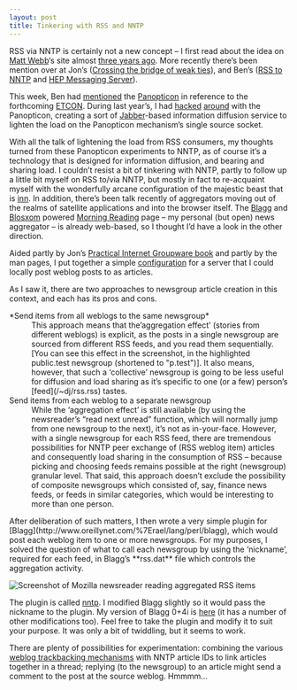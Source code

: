 ```yaml
---
layout: post
title: Tinkering with RSS and NNTP
---
```



RSS via NNTP is certainly not a new concept – I first read about the idea on [Matt Webb](http://interconnected.org/home)‘s site almost [three years ago](http://interconnected.org/notes/syndication.html). More recently there’s been mention over at Jon’s ([Crossing the bridge of weak ties](http://weblog.infoworld.com/udell/2003/01/10.html)), and Ben’s ([RSS to NNTP](http://www.benhammersley.com/archives/003441.html#003441) and [HEP Messaging Server](http://www.benhammersley.com/archives/003081.html#003081)).

This week, Ben had [mentioned](http://www.benhammersley.com/archives/003935.html#003935) the [Panopticon](http://actuallyworks.com/panopticon/) in reference to the forthcoming [ETCON](http://conferences.oreilly.com/etcon). During last year’s, I had [hacked](/2002/05/15/the-panopticon/) [around](/2002/05/15/jabber-browsing-the-panopticon-data/) with the Panopticon, creating a sort of [Jabber](http://www.jabber.org/)-based information diffusion service to lighten the load on the Panopticon mechanism’s single source socket.

With all the talk of lightening the load from RSS consumers, my thoughts turned from these Panopticon experiments to NNTP, as of course it’s a technology that is designed for information diffusion, and bearing and sharing load. I couldn’t resist a bit of tinkering with NNTP, partly to follow up a little bit myself on RSS to/via NNTP, but mostly in fact to re-acquaint myself with the wonderfully arcane configuration of the majestic beast that is [inn](http://www.isc.org/products/INN/). In addition, there’s been talk recently of aggregators moving out of the realms of satellite applications and into the browser itself. The [Blagg](http://www.oreillynet.com/%7Erael/lang/perl/blagg) and [Blosxom](http://www.raelity.org/apps/blosxom) powered [Morning Reading](/cgi-bin/blosxom/djnews) page – my personal (but open) news aggregator – is already web-based, so I thought I’d have a look in the other direction.

Aided partly by Jon’s [Practical Internet Groupware book](http://allconsuming.net/item.cgi?isbn=1565925378) and partly by the man pages, I put together a simple [configuration](/space/InnConfig) for a server that I could locally post weblog posts to as articles.

As I saw it, there are two approaches to newsgroup article creation in this context, and each has its pros and cons.

<dl><dt>*Send items from all weblogs to the same newsgroup*</dt><dd>This approach means that the’aggregation effect’ (stories from different weblogs) is explicit, as the posts in a single newsgroup are sourced from different RSS feeds, and you read them sequentially. [You can see this effect in the screenshot, in the highlighted public.test newsgroup (shortened to "p.test")]. It also means, however, that such a ‘collective’ newsgroup is going to be less useful for diffusion and load sharing as it’s specific to one (or a few) person’s [feed](/~dj/rss.rss) tastes.</dd><dt>Send items from each weblog to a separate newsgroup</dt><dd>While the ‘aggregation effect’ is still available (by using the newsreader’s “read next unread” function, which will normally jump from one newsgroup to the next), it’s not as in-your-face. However, with a single newsgroup for each RSS feed, there are tremendous possibilities for NNTP peer exchange of (RSS weblog item) articles and consequently load sharing in the consumption of RSS – because picking and choosing feeds remains possible at the right (newsgroup) granular level. That said, this approach doesn’t exclude the possibility of composite newsgroups which consisted of, say, finance news feeds, or feeds in similar categories, which would be interesting to more than one person.</dd></dl>After deliberation of such matters, I then wrote a very simple plugin for [Blagg](http://www.oreillynet.com/%7Erael/lang/perl/blagg), which would post each weblog item to one or more newsgroups. For my purposes, I solved the question of what to call each newsgroup by using the ‘nickname’, required for each feed, in Blagg’s **rss.dat** file which controls the aggregation activity.

![Screenshot of Mozilla newsreader reading aggregated RSS items](/~dj/2003/01/nntp.png "viewing aggregated RSS-sourced news in the HTML-capable Mozilla newsreader")

The plugin is called [nntp](/~dj/2003/01/nntp.pl). I modified Blagg slightly so it would pass the nickname to the plugin. My version of Blagg 0+4i is [here](/~dj/2003/01/blagg.0+4i) (it has a number of other modifications too). Feel free to take the plugin and modify it to suit your purpose. It was only a bit of twiddling, but it seems to work.

There are plenty of possibilities for experimentation: combining the various [weblog trackbacking mechanisms](http://www.benhammersley.com/archives/003862.html#003862) with NNTP article IDs to link articles together in a thread; replying (to the newsgroup) to an article might send a comment to the post at the source weblog. Hmmmm…


